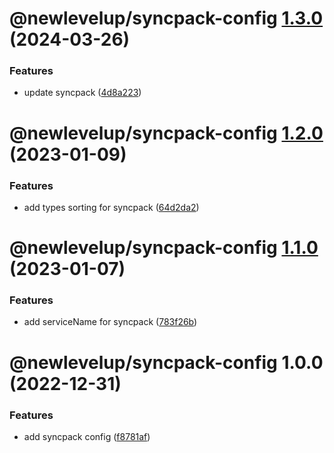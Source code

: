 # @newlevelup/syncpack-config [1.3.0](https://github.com/newlevelup/config/compare/@newlevelup/syncpack-config@1.2.0...@newlevelup/syncpack-config@1.3.0) (2024-03-26)


### Features

* update syncpack ([4d8a223](https://github.com/newlevelup/config/commit/4d8a223289a88aef6cc349af5deea2b4cd945356))

# @newlevelup/syncpack-config [1.2.0](https://github.com/newlevelup/config/compare/@newlevelup/syncpack-config@1.1.0...@newlevelup/syncpack-config@1.2.0) (2023-01-09)


### Features

* add types sorting for syncpack ([64d2da2](https://github.com/newlevelup/config/commit/64d2da20ad8fd21166a1664794e6416045209106))

# @newlevelup/syncpack-config [1.1.0](https://github.com/newlevelup/config/compare/@newlevelup/syncpack-config@1.0.0...@newlevelup/syncpack-config@1.1.0) (2023-01-07)


### Features

* add serviceName for syncpack ([783f26b](https://github.com/newlevelup/config/commit/783f26b2c86a333f4cef37b84e489e7c73acde44))

# @newlevelup/syncpack-config 1.0.0 (2022-12-31)


### Features

* add syncpack config ([f8781af](https://github.com/newlevelup/config/commit/f8781af8cd773231c96950179d50924eb122495f))
